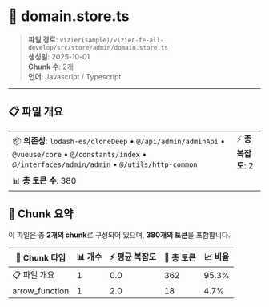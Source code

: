 # 📄 domain.store.ts

> **파일 경로**: `vizier(sample)/vizier-fe-all-develop/src/store/admin/domain.store.ts`  
> **생성일**: 2025-10-01  
> **Chunk 수**: 2개  
> **언어**: Javascript / Typescript
---





## 📋 파일 개요

| | |
|--|--|
| 📦 **의존성**: `lodash-es/cloneDeep` • `@/api/admin/adminApi` • `@vueuse/core` • `@/constants/index` • `@/interfaces/admin/admin` • `@/utils/http-common` | ⚡ **총 복잡도**: 2 |
| 📊 **총 토큰 수**: 380 |  |






## 🧩 Chunk 요약

이 파일은 총 **2개의 chunk**로 구성되어 있으며, **380개의 토큰**을 포함합니다.

| 🧩 Chunk 타입 | 📊 개수 | ⚡ 평균 복잡도 | 📝 총 토큰 | 📈 비율 |
|---------------|--------|-------------|----------|--------|
| 📋 파일 개요 | 1 | 0.0 | 362 | 95.3% |
| arrow_function | 1 | 2.0 | 18 | 4.7% |

